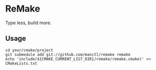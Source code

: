 ReMake
======

Type less, build more.

Usage
-----

    cd your/cmake/project
    git submodule add git://github.com/manctl/remake remake
    echo 'include(${CMAKE_CURRENT_LIST_DIR}/remake/remake.cmake)' >> CMakeLists.txt
